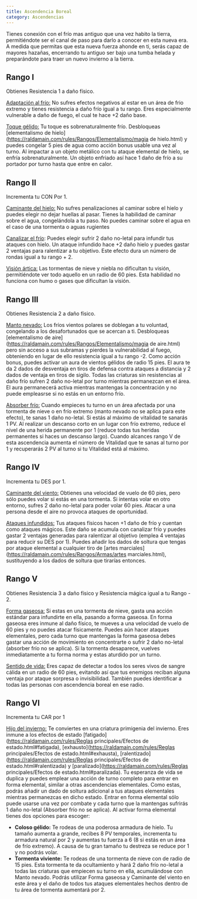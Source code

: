 ```yaml
---
title: Ascendencia Boreal
category: Ascendencias
---
```


Tienes conexión con el frío mas antiguo que una vez habito la tierra, permitiéndote ser el canal de paso para darlo a conocer en esta nueva era. A medida que permitas que esta nueva fuerza ahonde en ti, serás capaz de mayores hazañas, encerrando tu antiguo ser bajo una tumba helada y preparándote para traer un nuevo invierno a la tierra.

## Rango I

Obtienes Resistencia 1 a daño físico.

<u>Adaptación al frío:</u> No sufres efectos negativos al estar en un área de frio extremo y tienes resistencia a daño frío igual a tu rango. Eres especialmente vulnerable a daño de fuego, el cual te hace +2 daño base.

<u>Toque gélido:</u> Tu toque es sobrenaturalmente frío. Desbloqueas [elementalismo de hielo](https://raldamain.com/rules/Rangos/Elementalismo/magia de hielo.html) y puedes congelar 5 pies de agua como acción bonus usable una vez al turno. Al impactar a un objeto metálico con tu ataque elemental de hielo, se enfría sobrenaturalmente. Un objeto enfriado así hace 1 daño de frío a su portador por turno hasta que entre en calor.

## Rango II

Incrementa tu CON Por 1.

<u>Caminante del hielo:</u> No sufres penalizaciones al caminar sobre el hielo y puedes elegir no dejar huellas al pasar. Tienes la habilidad de caminar sobre el agua, congelándola a tu paso. No puedes caminar sobre el agua en el caso de una tormenta o aguas rugientes

<u>Canalizar el frío</u>: Puedes elegir sufrir 2 daño no-letal para infundir tus ataques con hielo. Un ataque infundido hace +2 daño hielo y puedes gastar 2 ventajas para ralentizar a tu objetivo. Este efecto dura un número de rondas igual a tu rango + 2.

<u>Visión ártica:</u> Las tormentas de nieve y niebla no dificultan tu visión, permitiéndote ver todo aquello en un radio de 60 pies. Esta habilidad no funciona con humo o gases que dificultan la visión.

## Rango III

Obtienes Resistencia 2 a daño físico.

<u>Manto nevado:</u> Los fríos vientos polares se doblegan a tu voluntad, congelando a los desafortunados que se acercan a ti. Desbloqueas [elementalismo de aire](https://raldamain.com/rules/Rangos/Elementalismo/magia de aire.html) pero sin acceso a sus subramas y pierdes la vulnerabilidad al fuego, obteniendo en lugar de ello resistencia igual a tu rango -2. Como acción bonus, puedes activar un aura de vientos gélidos de radio 15 pies. El aura te da 2 dados de desventaja en tiros de defensa contra ataques a distancia y 2 dados de ventaja en tiros de sigilo. Todas las criaturas sin resistencias al daño frío sufren 2 daño no-letal por turno mientras permanezcan en el área. El aura permanecerá activa mientras mantengas la concentración y no puede empleasrse si no estás en un entorno frío.

<u>Absorber frío:</u> Cuando empieces tu turno en un área afectada por una tormenta de nieve o en frío extremo (manto nevado no se aplica para este efecto), te sanas 1 daño no-letal. Si estás al máximo de vitalidad te sanarás 1 PV. Al realizar un descanso corto en un lugar con frío extremo, reduce el nivel de una herida permanente por 1 (reduce todas tus heridas permanentes si haces un descanso largo). Cuando alcances rango V de esta ascendencia aumenta el número de Vitalidad que te sanas al turno por 1 y recuperarás 2 PV al turno si tu Vitalidad está al máximo.

## Rango IV

Incrementa tu DES por 1.

<u>Caminante del viento:</u> Obtienes una velocidad de vuelo de 60 pies, pero sólo puedes volar si estás en una tormenta. Si intentas volar en otro entorno, sufres 2 daño no-letal para poder volar 60 pies. Atacar a una persona desde el aire no provoca ataques de oportunidad.

<u>Ataques infundidos:</u> Tus ataques físicos hacen +1 daño de frío y cuentan como ataques mágicos. Este daño se acumula con canalizar frío y puedes gastar 2 ventajas generadas para ralentizar al objetivo (emplea 4 ventajas para reducir su DES por 1). Puedes añadir los dados de soltura que tengas por ataque elemental a cualquier tiro de [artes marciales](https://raldamain.com/rules/Rangos/Armas/artes marciales.html), sustituyendo a los dados de soltura que tirarías entonces.

## Rango V

Obtienes Resistencia 3 a daño físico y Resistencia mágica igual a tu Rango - 2.

<u>Forma gaseosa:</u> Si estas en una tormenta de nieve, gasta una acción estándar para infundirte en ella, pasando a forma gaseosa. En forma gaseosa eres inmune al daño físico, te mueves a una velocidad de vuelo de 60 pies y no puedes atacar físicamente. Puedes aún hacer ataques elementales, pero cada turno que mantengas la forma gaseosa debes gastar una acción de movimiento en concentrarte o sufrir 2 daño no-letal (absorber frío no se aplica). Si la tormenta desaparece, vuelves inmediatamente a tu forma norma y estas aturdido por un turno.

<u>Sentido de vida:</u> Eres capaz de detectar a todos los seres vivos de sangre cálida en un radio de 60 pies, evitando así que tus enemigos reciban alguna ventaja por ataque sorpresa o invisibilidad. También puedes identificar a todas las personas con ascendencia boreal en ese radio.

## Rango VI

Incrementa tu CAR por 1

<u>Hijo del invierno:</u> Te conviertes en una criatura primigenia del invierno. Eres inmune a los efectos de estado [fatigado](https://raldamain.com/rules/Reglas principales/Efectos de estado.html#fatigada), [exhausto](https://raldamain.com/rules/Reglas principales/Efectos de estado.html#exhausta), [ralentizado](https://raldamain.com/rules/Reglas principales/Efectos de estado.html#ralentizada) y [paralizado](https://raldamain.com/rules/Reglas principales/Efectos de estado.html#paralizada). Tu esperanza de vida se duplica y puedes emplear una acción de turno completo para entrar en forma elemental, similar a otras ascendencias elementales. Como estas, podrás añadir un dado de soltura adicional a tus ataques elementales mientras permanezcas en dicho estado. Entrar en forma elemental sólo puede usarse una vez por combate y cada turno que la mantengas sufrirás 1 daño no-letal (Absorber frío no se aplica). Al activar forma elemental tienes dos opciones para escoger:

- **Coloso gélido:** Te rodeas de una poderosa armadura de hielo. Tu tamaño aumenta a grande, recibes 8 PV temporales, incrementa tu armadura natural por 2 y aumentas tu fuerza a 6 (8 si estás en un área de frío extremo). A causa de tu gran tamaño tu destreza se reduce por 1 y no podrás volar.
- **Tormenta viviente:** Te rodeas de una tormenta de nieve con de radio de 15 pies. Esta tormenta te da ocultamiento y hará 2 daño frío no-letal a todas las criaturas que empiecen su turno en ella, acumulándose con Manto nevado. Podrás utilizar Forma gaseosa y Caminante del viento en este área y el daño de todos tus ataques elementales hechos dentro de tu área de tormenta aumentará por 2.